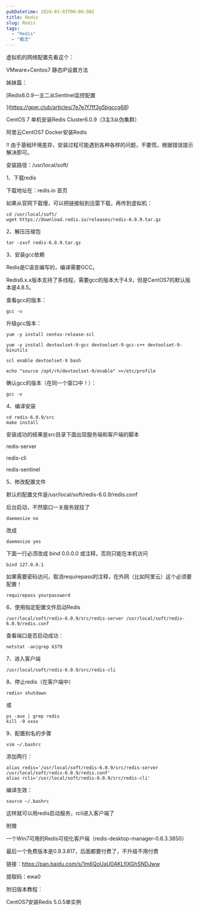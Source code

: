 ```yaml
---
pubDatetime: 2024-03-03T00:00:00Z
title: Redis
slug: Redis
tags:
  - "Redis"
  - "概念"
---
```


虚拟机的网络配置先看这个：

VMware+Centos7 静态IP设置方法

姊妹篇：

[Redis6.0.9一主二从Sentinel监控配置

](https://gper.club/articles/7e7e7f7ff3g5bgccg68)

CentOS 7 单机安装Redis Cluster6.0.9（3主3从伪集群）

阿里云CentOS7 Docker安装Redis

!! 由于基础环境差异，安装过程可能遇到各种各样的问题，不要慌，根据错误提示解决即可。

安装路径：/usr/local/soft/

1、下载redis

下载地址在：redis.io 首页



如果从官网下载慢，可以把链接贴到迅雷下载，再传到虚拟机：

    cd /usr/local/soft/
    wget https://download.redis.io/releases/redis-6.0.9.tar.gz

2、解压压缩包

    tar -zxvf redis-6.0.9.tar.gz

3、安装gcc依赖

Redis是C语言编写的，编译需要GCC。

Redis6.x.x版本支持了多线程，需要gcc的版本大于4.9，但是CentOS7的默认版本是4.8.5。

查看gcc的版本：

    gcc -v

升级gcc版本：

    yum -y install centos-release-scl
    
    yum -y install devtoolset-9-gcc devtoolset-9-gcc-c++ devtoolset-9-binutils
    
    scl enable devtoolset-9 bash
    
    echo "source /opt/rh/devtoolset-9/enable" >>/etc/profile

确认gcc的版本（在同一个窗口中！）：

    gcc -v

4、编译安装

    cd redis-6.0.9/src
    make install

安装成功的结果是src目录下面出现服务端和客户端的脚本

redis-server

redis-cli

redis-sentinel

5、修改配置文件

默认的配置文件是/usr/local/soft/redis-6.0.9/redis.conf

后台启动，不然窗口一关服务就挂了

    daemonize no

改成

    daemonize yes

下面一行必须改成 bind 0.0.0.0 或注释，否则只能在本机访问

    bind 127.0.0.1 

如果需要密码访问，取消requirepass的注释，在外网（比如阿里云）这个必须要配置！

    requirepass yourpassword

6、使用指定配置文件启动Redis

    /usr/local/soft/redis-6.0.9/src/redis-server /usr/local/soft/redis-6.0.9/redis.conf

查看端口是否启动成功：

    netstat -an|grep 6379

7、进入客户端

    /usr/local/soft/redis-6.0.9/src/redis-cli

8、停止redis（在客户端中）

    redis> shutdown

或

    ps -aux | grep redis
    kill -9 xxxx

9、配置别名的步骤

    vim ~/.bashrc

添加两行：

    alias redis='/usr/local/soft/redis-6.0.9/src/redis-server /usr/local/soft/redis-6.0.9/redis.conf'
    alias rcli='/usr/local/soft/redis-6.0.9/src/redis-cli'

编译生效：

    source ~/.bashrc

这样就可以用redis启动服务，rcli进入客户端了

附赠

一个Win7可用的Redis可视化客户端（redis-desktop-manager-0.8.3.3850）

最后一个免费版本是0.9.3.817，后面都要付费了，不升级不用付费

链接：https://pan.baidu.com/s/1m6QoUaU0AKLfiXGhSNDJww

提取码：ewa0

附旧版本教程：

CentOS7安装Redis 5.0.5单实例



